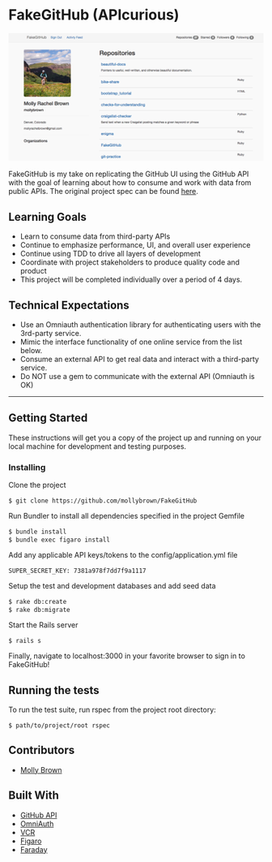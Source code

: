 # FakeGitHub (APIcurious)

![FakeGitHub Screenshot](/app/assets/images/fakegithub.png)

FakeGitHub is my take on replicating the GitHub UI using the GitHub API with the goal of learning about how to consume and work with data from public APIs. The original project spec can be found [here](http://backend.turing.io/module3/projects/apicurious).

## Learning Goals
 - Learn to consume data from third-party APIs
 - Continue to emphasize performance, UI, and overall user experience
 - Continue using TDD to drive all layers of development
 - Coordinate with project stakeholders to produce quality code and product
 - This project will be completed individually over a period of 4 days.

## Technical Expectations
 - Use an Omniauth authentication library for authenticating users with the 3rd-party service.
 - Mimic the interface functionality of one online service from the list below.
 - Consume an external API to get real data and interact with a third-party service.
 - Do NOT use a gem to communicate with the external API (Omniauth is OK)

<hr>

## Getting Started

These instructions will get you a copy of the project up and running on your local machine for development and testing purposes.

### Installing

Clone the project

```
$ git clone https://github.com/mollybrown/FakeGitHub
```

Run Bundler to install all dependencies specified in the project Gemfile

```
$ bundle install
$ bundle exec figaro install
```

Add any applicable API keys/tokens to the config/application.yml file

```
SUPER_SECRET_KEY: 7381a978f7dd7f9a1117
```

Setup the test and development databases and add seed data

```
$ rake db:create
$ rake db:migrate
```

Start the Rails server 

```
$ rails s
```
Finally, navigate to localhost:3000 in your favorite browser to sign in to FakeGitHub!

## Running the tests

To run the test suite, run rspec from the project root directory:

```
$ path/to/project/root rspec
```

## Contributors

* [Molly Brown](https://github.com/mollybrown)

## Built With

* [GitHub API](https://developer.github.com/v3/)
* [OmniAuth](https://github.com/omniauth/omniauth)
* [VCR](https://github.com/vcr/vcr)
* [Figaro](https://github.com/laserlemon/figaro)
* [Faraday](https://github.com/lostisland/faraday)
